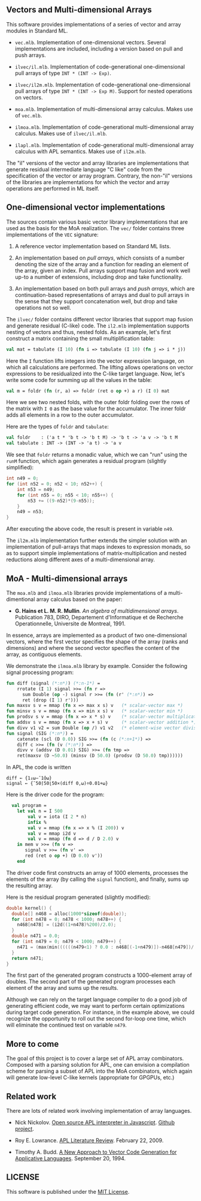 ## Vectors and Multi-dimensional Arrays

This software provides implementations of a series of vector and array
modules in Standard ML.

 * `vec.mlb`. Implementation of one-dimensional vectors. Several
   implementations are included, including a version based on pull and
   push arrays.

 * `ilvec/il.mlb`. Implementation of code-generational one-dimensional
   pull arrays of type `INT * (INT -> Exp)`.

 * `ilvec/il2m.mlb`. Implementation of code-generational one-dimensional
   pull arrays of type `INT * (INT -> Exp M)`. Support for nested 
   operations on vectors.

 * `moa.mlb`. Implementation of multi-dimensional array
   calculus. Makes use of `vec.mlb`.

 * `ilmoa.mlb`. Implementation of code-generational
   multi-dimensional array calculus. Makes use of `ilvec/il.mlb`.

 * `ilapl.mlb`. Implementation of code-generational
   multi-dimensional array calculus with APL semantics. Makes use 
   of `il2m.mlb`.

The "il" versions of the vector and array libraries are
implementations that generate residual intermediate language "C like"
code from the specification of the vector or array program. Contrary,
the non-"il" versions of the libraries are implementations for which
the vector and array operations are performed in ML itself. 

## One-dimensional vector implementations

The sources contain various basic vector library implementations that
are used as the basis for the MoA realization. The `vec/` folder
contains three implementations of the `VEC` signature:

  1. A reference vector implementation based on Standard ML lists.

  1. An implementation based on _pull arrays_, which consists of a
     number denoting the size of the array and a function for reading
     an element of the array, given an index. Pull arrays support map
     fusion and work well up-to a number of extensions, including drop
     and take functionality.

  1. An implementation based on both pull arrays and _push arrays_,
     which are continuation-based representations of arrays and dual to
     pull arrays in the sense that they support concatenation well,
     but drop and take operations not so well.

The `ilvec/` folder contains different vector libraries that
support map fusion and generate residual (C-like) code. The
`il2.mlb` implementation supports nesting of vectors and thus,
nested folds. As an example, let's first construct a matrix containing
the small multiplification table:

```sml
val mat = tabulate (I 10) (fn i => tabulate (I 10) (fn j => i * j))
```
                                   
Here the `I` function lifts integers into the vector expression
language, on which all calculations are performed. The lifting allows
operations on vector expressions to be residualized into the C-like
target language. Now, let's write some code for summing up all the
values in the table:

```sml
val m = foldr (fn (r, a) => foldr (ret o op +) a r) (I 0) mat
```

Here we see two nested folds, with the outer foldr folding over the
rows of the matrix with `I 0` as the base value for the
accumulator. The inner foldr adds all elements in a row to the outer
accumulator.

Here are the types of `foldr` and `tabulate`:

```sml
val foldr    : ('a t * 'b t -> 'b t M) -> 'b t -> 'a v -> 'b t M
val tabulate : INT -> (INT -> 'a t) -> 'a v
```

We see that `foldr` returns a monadic value, which we can "run" using
the `runM` function, which again generates a residual program
(slightly simplified):

```c
int n49 = 0;
for (int n52 = 0; n52 < 10; n52++) {
    int n53 = n49;
    for (int n55 = 0; n55 < 10; n55++) {
        n53 += ((9-n52)*(9-n55));
    }
    n49 = n53;
}
```

After executing the above code, the result is present in variable
`n49`.

The `il2m.mlb` implementation further extends the simpler solution with
an implementation of pull-arrays that maps indexes to expression
monads, so as to support simple implementations of
matrix-multiplication and nested reductions along different axes of a
multi-dimensional array.

## MoA - Multi-dimensional arrays

The `moa.mlb` and `ilmoa.mlb` libraries provide implementations of
a multi-dimentional array calculus based on the paper:

 * __G. Hains et L. M. R. Mullin__. _An algebra of multidimensional
   arrays_. Publication 783, DIRO, Departement d'Informatique et de
   Recherche Operationnelle, Universite de Montreal, 1991.

In essence, arrays are implemented as a product of two one-dimensional
vectors, where the first vector specifies the shape of the array
(ranks and dimensions) and where the second vector specifies the
content of the array, as contiguous elements.

We demonstrate the `ilmoa.mlb` library by example. Consider the
following signal processing program:

```sml
fun diff (signal (*:n*)) (*:n-1*) =
    rrotate (I 1) signal >>= (fn r => 
      sum Double (op -) signal r >>= (fn (r' (*:n*)) =>
      ret (drop (I 1) r')))
fun maxsv s v = mmap (fn x => max x s) v   (* scalar-vector max *)
fun minsv s v = mmap (fn x => min x s) v   (* scalar-vector min *)
fun prodsv s v = mmap (fn x => x * s) v    (* scalar-vector multiplication *)
fun addsv s v = mmap (fn x => x + s) v     (* scalar-vector addition *)
fun divv v1 v2 = sum Double (op /) v1 v2   (* element-wise vector division *)
fun signal (SIG (*:n*)) =
    catenate (scl (D 0.0)) SIG >>= (fn (c (*:n+1*)) =>
    diff c >>= (fn (v (*:n*)) => 
    divv v (addsv (D 0.01) SIG) >>= (fn tmp =>
    ret(maxsv (D ~50.0) (minsv (D 50.0) (prodsv (D 50.0) tmp))))))
```

In APL, the code is written

```apl
diff ← {1↓⍵−¯1⌽⍵}
signal ← {¯50⌈50⌊50×(diff 0,⍵)÷0.01+⍵}
```

Here is the driver code for the program:

```sml
  val program =
    let val n = I 500
        val v = iota (I 2 * n)
        infix %
        val v = mmap (fn x => x % (I 200)) v
        val v = mmap i2d v
        val v = mmap (fn d => d / D 2.0) v
    in mem v >>= (fn v =>
       signal v >>= (fn v' =>
       red (ret o op +) (D 0.0) v'))
    end
```

The driver code first constructs an array of 1000 elements, processes
the elements of the array (by calling the `signal` function), and
finally, sums up the resulting array.

Here is the residual program generated (slightly modified):

```c
double kernel() {
  double[] n468 = alloc(1000*sizeof(double));
  for (int n478 = 0; n478 < 1000; n478++) {
    n468[n478] = (i2d((1+n478)%200)/2.0);
  }
  double n471 = 0.0;
  for (int n479 = 0; n479 < 1000; n479++) {
    n471 = (max(min((((((n479<1) ? 0.0 : n468[(-1+n479)])-n468[n479])/(n468[n479]+0.01))*50.0),50.0),-50.0)+n471);
  }
  return n471;
}
```

The first part of the generated program constructs a 1000-element
array of doubles. The second part of the generated program processes
each element of the array and sums up the results.

Although we can rely on the target language compiler to do a good job
of generating efficient code, we may want to perform certain
optimizations during target code generation. For instance, in the
example above, we could recognize the opportunity to roll out the
second for-loop one time, which will eliminate the continued test on
variable `n479`.

## More to come

The goal of this project is to cover a large set of APL array
combinators. Composed with a parsing solution for APL, one can
envision a compilation scheme for parsing a subset of APL into the MoA
combinators, which again will generate low-level C-like kernels
(appropriate for GPGPUs, etc.)

## Related work

There are lots of related work involving implementation of array languages.

 * Nick Nickolov. [Open source APL interpreter in Javascript](http://ngn.github.com/apl/web/index.html). [Github project](https://github.com/ngn/apl).

 * Roy E. Lowrance. [APL Literature Review](http://www.cs.nyu.edu/manycores/litrev.pdf). February 22, 2009.

 * Timothy A. Budd. [A New Approach to Vector Code Generation for Applicative Languages](http://citeseerx.ist.psu.edu/viewdoc/summary?doi=10.1.1.52.3959). September 20, 1994.

## LICENSE

This software is published under the [MIT License](MIT_LICENSE.md).